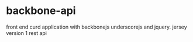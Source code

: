 # backbone-api
front end curd application with backbonejs underscorejs and jquery.
jersey version 1 rest api
